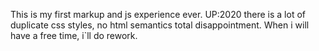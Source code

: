 This is my first markup and js experience ever.
UP:2020 there is a lot of duplicate css styles, no html semantics total disappointment.
When i will have a free time, i`ll do rework.